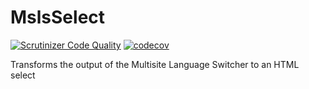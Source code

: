 MslsSelect
========

[![Scrutinizer Code Quality](https://scrutinizer-ci.com/g/lloc/MslsSelect/badges/quality-score.png?b=master)](https://scrutinizer-ci.com/g/lloc/MslsSelect/?branch=master)
[![codecov](https://codecov.io/gh/lloc/MslsSelect/graph/badge.svg?token=W1CM7ZXXWM)](https://codecov.io/gh/lloc/MslsSelect)

Transforms the output of the Multisite Language Switcher to an HTML select